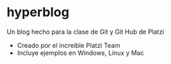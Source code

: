 # hyperblog
Un blog hecho para la clase de Git y Git Hub de Platzi

* Creado por el increible Platzi Team
* Incluye ejemplos en Windows, Linux y Mac
